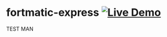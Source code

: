 fortmatic-express  [![Live Demo](http://usekite.com/demo-button.png)](http://usekite.com/deploy/17958681)
=================
TEST MAN

